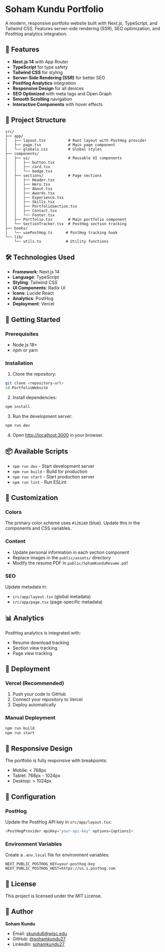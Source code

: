 # Soham Kundu Portfolio

A modern, responsive portfolio website built with Next.js, TypeScript, and Tailwind CSS. Features server-side rendering (SSR), SEO optimization, and PostHog analytics integration.

## 🚀 Features

- **Next.js 14** with App Router
- **TypeScript** for type safety
- **Tailwind CSS** for styling
- **Server-Side Rendering (SSR)** for better SEO
- **PostHog Analytics** integration
- **Responsive Design** for all devices
- **SEO Optimized** with meta tags and Open Graph
- **Smooth Scrolling** navigation
- **Interactive Components** with hover effects

## 📁 Project Structure

```
src/
├── app/
│   ├── layout.tsx          # Root layout with PostHog provider
│   ├── page.tsx            # Main page component
│   └── globals.css         # Global styles
├── components/
│   ├── ui/                 # Reusable UI components
│   │   ├── button.tsx
│   │   ├── card.tsx
│   │   └── badge.tsx
│   ├── sections/           # Page sections
│   │   ├── Header.tsx
│   │   ├── Hero.tsx
│   │   ├── About.tsx
│   │   ├── Awards.tsx
│   │   ├── Experience.tsx
│   │   ├── Skills.tsx
│   │   ├── PortfolioSection.tsx
│   │   ├── Contact.tsx
│   │   └── Footer.tsx
│   ├── Portfolio.tsx       # Main portfolio component
│   └── SectionTracker.tsx  # PostHog section tracking
├── hooks/
│   └── usePostHog.ts      # PostHog tracking hook
└── lib/
    └── utils.ts           # Utility functions
```

## 🛠️ Technologies Used

- **Framework**: Next.js 14
- **Language**: TypeScript
- **Styling**: Tailwind CSS
- **UI Components**: Radix UI
- **Icons**: Lucide React
- **Analytics**: PostHog
- **Deployment**: Vercel

## 🚀 Getting Started

### Prerequisites

- Node.js 18+
- npm or yarn

### Installation

1. Clone the repository:

```bash
git clone <repository-url>
cd PortfolioWebsite
```

2. Install dependencies:

```bash
npm install
```

3. Run the development server:

```bash
npm run dev
```

4. Open [http://localhost:3000](http://localhost:3000) in your browser.

## 📦 Available Scripts

- `npm run dev` - Start development server
- `npm run build` - Build for production
- `npm run start` - Start production server
- `npm run lint` - Run ESLint

## 🎨 Customization

### Colors

The primary color scheme uses `#1261A0` (blue). Update this in the components and CSS variables.

### Content

- Update personal information in each section component
- Replace images in the `public/assets/` directory
- Modify the resume PDF in `public/SohamKunduResume.pdf`

### SEO

Update metadata in:

- `src/app/layout.tsx` (global metadata)
- `src/app/page.tsx` (page-specific metadata)

## 📊 Analytics

PostHog analytics is integrated with:

- Resume download tracking
- Section view tracking
- Page view tracking

## 🚀 Deployment

### Vercel (Recommended)

1. Push your code to GitHub
2. Connect your repository to Vercel
3. Deploy automatically

### Manual Deployment

```bash
npm run build
npm run start
```

## 📱 Responsive Design

The portfolio is fully responsive with breakpoints:

- Mobile: < 768px
- Tablet: 768px - 1024px
- Desktop: > 1024px

## 🔧 Configuration

### PostHog

Update the PostHog API key in `src/app/layout.tsx`:

```typescript
<PostHogProvider apiKey="your-api-key" options={options}>
```

### Environment Variables

Create a `.env.local` file for environment variables:

```env
NEXT_PUBLIC_POSTHOG_KEY=your-posthog-key
NEXT_PUBLIC_POSTHOG_HOST=https://us.i.posthog.com
```

## 📄 License

This project is licensed under the MIT License.

## 👤 Author

**Soham Kundu**

- Email: skundu6@wisc.edu
- GitHub: [@sohamkundu27](https://github.com/sohamkundu27)
- LinkedIn: [sohamkundu27](https://linkedin.com/in/sohamkundu27)
